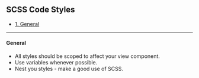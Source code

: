 ## SCSS Code Styles

- [1. General](#1-general)
----

#### General
* All styles should be scoped to affect your view component.
* Use variables whenever possible.
* Nest you styles - make a good use of SCSS.